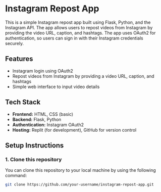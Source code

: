 # Instagram Repost App

This is a simple Instagram repost app built using Flask, Python, and the Instagram API. The app allows users to repost videos from Instagram by providing the video URL, caption, and hashtags. The app uses OAuth2 for authentication, so users can sign in with their Instagram credentials securely.

## Features

- Instagram login using OAuth2
- Repost videos from Instagram by providing a video URL, caption, and hashtags
- Simple web interface to input video details

## Tech Stack

- **Frontend:** HTML, CSS (basic)
- **Backend:** Flask, Python
- **Authentication:** Instagram OAuth2
- **Hosting:** Replit (for development), GitHub for version control

## Setup Instructions

### 1. Clone this repository

You can clone this repository to your local machine by using the following command:

```bash
git clone https://github.com/your-username/instagram-repost-app.git
